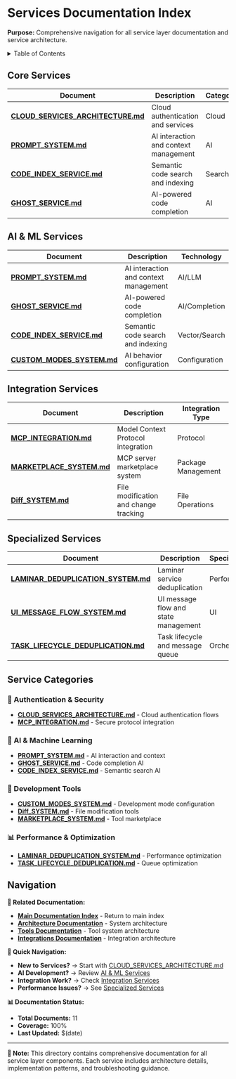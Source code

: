# Services Documentation Index

**Purpose:** Comprehensive navigation for all service layer documentation and service architecture.

<details><summary>Table of Contents</summary>

- [Core Services](#core-services)
- [AI & ML Services](#ai--ml-services)
- [Integration Services](#integration-services)
- [Specialized Services](#specialized-services)
- [Navigation](#navigation)
    </details>

## Core Services

| Document                                                             | Description                           | Category |
| -------------------------------------------------------------------- | ------------------------------------- | -------- |
| **[CLOUD_SERVICES_ARCHITECTURE.md](CLOUD_SERVICES_ARCHITECTURE.md)** | Cloud authentication and services     | Cloud    |
| **[PROMPT_SYSTEM.md](PROMPT_SYSTEM.md)**                             | AI interaction and context management | AI       |
| **[CODE_INDEX_SERVICE.md](CODE_INDEX_SERVICE.md)**                   | Semantic code search and indexing     | Search   |
| **[GHOST_SERVICE.md](GHOST_SERVICE.md)**                             | AI-powered code completion            | AI       |

## AI & ML Services

| Document                                             | Description                           | Technology    |
| ---------------------------------------------------- | ------------------------------------- | ------------- |
| **[PROMPT_SYSTEM.md](PROMPT_SYSTEM.md)**             | AI interaction and context management | AI/LLM        |
| **[GHOST_SERVICE.md](GHOST_SERVICE.md)**             | AI-powered code completion            | AI/Completion |
| **[CODE_INDEX_SERVICE.md](CODE_INDEX_SERVICE.md)**   | Semantic code search and indexing     | Vector/Search |
| **[CUSTOM_MODES_SYSTEM.md](CUSTOM_MODES_SYSTEM.md)** | AI behavior configuration             | Configuration |

## Integration Services

| Document                                           | Description                           | Integration Type   |
| -------------------------------------------------- | ------------------------------------- | ------------------ |
| **[MCP_INTEGRATION.md](MCP_INTEGRATION.md)**       | Model Context Protocol integration    | Protocol           |
| **[MARKETPLACE_SYSTEM.md](MARKETPLACE_SYSTEM.md)** | MCP server marketplace system         | Package Management |
| **[Diff_SYSTEM.md](Diff_SYSTEM.md)**               | File modification and change tracking | File Operations    |

## Specialized Services

| Document                                                                               | Description                          | Specialization |
| -------------------------------------------------------------------------------------- | ------------------------------------ | -------------- |
| **[LAMINAR_DEDUPLICATION_SYSTEM.md](../laminar/LAMINAR_DEDUPLICATION_SYSTEM.md)**      | Laminar service deduplication        | Performance    |
| **[UI_MESSAGE_FLOW_SYSTEM.md](../ui/UI_MESSAGE_FLOW_SYSTEM.md)**                       | UI message flow and state management | UI             |
| **[TASK_LIFECYCLE_DEDUPLICATION.md](../architecture/TASK_LIFECYCLE_DEDUPLICATION.md)** | Task lifecycle and message queue     | Orchestration  |

## Service Categories

### 🔐 Authentication & Security

- **[CLOUD_SERVICES_ARCHITECTURE.md](CLOUD_SERVICES_ARCHITECTURE.md)** - Cloud authentication flows
- **[MCP_INTEGRATION.md](MCP_INTEGRATION.md)** - Secure protocol integration

### 🤖 AI & Machine Learning

- **[PROMPT_SYSTEM.md](PROMPT_SYSTEM.md)** - AI interaction and context
- **[GHOST_SERVICE.md](GHOST_SERVICE.md)** - Code completion AI
- **[CODE_INDEX_SERVICE.md](CODE_INDEX_SERVICE.md)** - Semantic search AI

### 🔧 Development Tools

- **[CUSTOM_MODES_SYSTEM.md](CUSTOM_MODES_SYSTEM.md)** - Development mode configuration
- **[Diff_SYSTEM.md](Diff_SYSTEM.md)** - File modification tools
- **[MARKETPLACE_SYSTEM.md](MARKETPLACE_SYSTEM.md)** - Tool marketplace

### 📊 Performance & Optimization

- **[LAMINAR_DEDUPLICATION_SYSTEM.md](../laminar/LAMINAR_DEDUPLICATION_SYSTEM.md)** - Performance optimization
- **[TASK_LIFECYCLE_DEDUPLICATION.md](../architecture/TASK_LIFECYCLE_DEDUPLICATION.md)** - Queue optimization

## Navigation

**🔗 Related Documentation:**

- **[Main Documentation Index](../INDEX.md)** - Return to main index
- **[Architecture Documentation](../architecture/)** - System architecture
- **[Tools Documentation](../tools/)** - Tool system architecture
- **[Integrations Documentation](../integrations/)** - Integration architecture

**🎯 Quick Navigation:**

- **New to Services?** → Start with [CLOUD_SERVICES_ARCHITECTURE.md](CLOUD_SERVICES_ARCHITECTURE.md)
- **AI Development?** → Review [AI & ML Services](#ai--ml-services)
- **Integration Work?** → Check [Integration Services](#integration-services)
- **Performance Issues?** → See [Specialized Services](#specialized-services)

**📊 Documentation Status:**

- **Total Documents:** 11
- **Coverage:** 100%
- **Last Updated:** $(date)

---

**📝 Note:** This directory contains comprehensive documentation for all service layer components. Each service includes architecture details, implementation patterns, and troubleshooting guidance.
